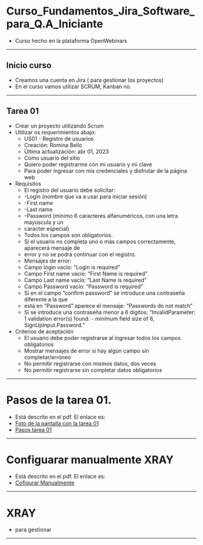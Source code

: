 # Curso_Fundamentos_Jira_Software_para_Q.A_Iniciante
* Curso hecho en la plataforma OpenWebinars
******************************************************************************************
## Inicio curso
* Creamos una cuenta en Jira ( para gestionar los proyectos)
* En el curso vamos utilizar SCRUM, Kanban no.
*****************************************************************************************
## Tarea 01
* Crear un proyecto utilizando  Scrum
* Utilizar os requerimientos abajo:
   * US01 - Registro de usuarios
   * Creación: Romina Bello
   * Última actualización: abr 01, 2023
   * Como usuario del sitio
   * Quiero poder registrarme con mi usuario y mi clave
   * Para poder ingresar con mis credenciales y disfrutar de la página web
 * Requisitos
   * El registro del usuario debe solicitar:
   * -Login (nombre que va a usar para iniciar sesión)
   * -First name
   * -Last name
   * -Password (mínimo 6 caracteres alfanuméricos, con una letra mayúscula y un
   * caracter especial)
   * Todos los campos son obligatorios.
   * Si el usuario no completa uno o más campos correctamente, aparecerá mensaje de
   * error y no se podrá continuar con el registro.
   * Mensajes de error:
   * Campo login vacío: “Login is required”
   * Campo First name vacío: “First Name is required”
   * Campo Last name vacío: “Last Name is required”
   * Campo Password vacío: “Password is required”
   * Si en el campo “confirm password” se introduce una contraseña diferente a la que
   * está en “Password” aparece el mensaje: “Passwords do not match”
   * Si se introduce una contraseña menor a 6 dígitos: “InvalidParameter: 1 validation
   error(s) found. - minimum field size of 6, SignUpInput.Password.”
*  Criterios de aceptación
   * El usuario debe poder registrarse al ingresar todos los campos obligatorios
   * Mostrar mensajes de error si hay algún campo sin completar/erróneo
   * No permitir registrarse con mismos datos, dos veces
   * No permitir registrarse sin completar datos obligatorios
******************************************************************************************************************
# Pasos de la tarea 01.
* Está descrito en el pdf. El enlace es:
* [Foto de la pantalla con la tarea 01](https://github.com/PaulaNuness/Curso_Fundamentos_Jira_Software_para_Q.A_Iniciante/blob/main/Tarea%2001.pdf)
* [Pasos tarea 01](https://github.com/PaulaNuness/Curso_Fundamentos_Jira_Software_para_Q.A_Iniciante/blob/main/Pasos%20tarea%2001.pdf)
******************************************************************************************************************
# Configuarar manualmente XRAY
* Está descrito en el pdf. El enlace es:
* [Cofigurar Manualmente](https://github.com/PaulaNuness/Curso_Fundamentos_Jira_Software_para_Q.A_Iniciante/blob/main/Tarea%2001.pdf)

******************************************************************************************************************
# XRAY
* para gestionar 
******************************************************************************************************************
